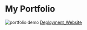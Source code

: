 # My Portfolio

![portfolio demo](./images/Portfolio.gif)
 [Deployment_Website](https://saiban-hussein.github.io/portfolio/)
